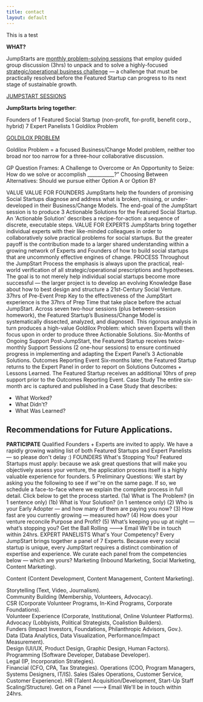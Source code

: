 ```yaml
---
title: contact
layout: default
---
```

This is a test

**WHAT?**

JumpStarts are <u>monthly problem-solving sessions</u> that employ guided group discussion (3hrs) to unpack and to solve a highly-focused <u>strategic/operational business challenge</u> — a challenge that must be practically resolved before the Featured Startup can progress to its next stage of sustainable growth.

<u>JUMPSTART SESSIONS</u>

**JumpStarts bring together**:

Founders of 1 Featured Social Startup (non-profit, for-profit, benefit corp., hybrid)
7 Expert Panelists
1 Goldilox Problem

<u>GOLDILOX PROBLEM</u>

Goldilox Problem = a focused Business/Change Model problem, neither too broad nor too narrow for a three-hour collaborative discussion.

GP Question Frames:
A Challenge to Overcome or An Opportunity to Seize: How do we solve or accomplish ___________?”
Choosing Between Alternatives: Should we pursue either Option A or Option B?

VALUE VALUE FOR FOUNDERS JumpStarts help the founders of promising Social Startups diagnose and address what is broken, missing, or under-developed in their Business/Change Models. The end-goal of the JumpStart session is to produce 3 Actionable Solutions for the Featured Social Startup. An 'Actionable Solution' describes a recipe-for-action: a sequence of discrete, executable steps. VALUE FOR EXPERTS JumpStarts bring together individual experts with their like-minded colleagues in order to collaboratively solve practical problems for social startups. But the greater payoff is the contribution made to a larger shared understanding within a growing network of Experts and Founders of how to build social startups that are uncommonly effective engines of change. PROCESS Throughout the JumpStart Process the emphasis is always upon the practical, real-world verification of all strategic/operational prescriptions and hypotheses. The goal is to not merely help individual social startups become more successful — the larger project is to develop an evolving Knowledge Base about how to best design and structure a 21st-Century Social Venture. 37hrs of Pre-Event Prep Key to the effectiveness of the JumpStart experience is the 37hrs of Prep Time that take place before the actual JumpStart. Across seven two-hour sessions (plus between-session homework), the Featured Startup’s Business/Change Model is systematically dissected, analyzed, and diagnosed. This rigorous analysis in turn produces a high-value Goldilox Problem: which seven Experts will then focus upon in order to produce three Actionable Solutions. Six-Months of Ongoing Support Post-JumpStart, the Featured Startup receives twice-monthly Support Sessions (2 one-hour sessions) to ensure continued progress in implementing and adapting the Expert Panel’s 3 Actionable Solutions. Outcomes Reporting Event Six-months later, the Featured Startup returns to the Expert Panel in order to report on Solutions Outcomes + Lessons Learned. The Featured Startup receives an additional 10hrs of prep support prior to the Outcomes Reporting Event. Case Study The entire six-month arc is captured and published in a Case Study that describes:

- What Worked?
- What Didn't?
- What Was Learned?

## Recommendations for Future Applications.

**PARTICIPATE** Qualified Founders + Experts are invited to apply. We have a rapidly growing waiting list of both Featured Startups and Expert Panelists — so please don't delay :) FOUNDERS What's Stopping You? Featured Startups must apply: because we ask great questions that will make you objectively assess your venture, the application process itself is a highly valuable experience for founders. 5 Preliminary Questions: We start by asking you the following to see if we''re on the same page. If so, we schedule a face-to-face where we explain the complete process in full detail. Click below to get the process started. (1a) What is The Problem? (in 1 sentence only) (1b) What is Your Solution? (in 1 sentence only) (2) Who is your Early Adopter — and how many of them are paying you now? (3) How fast are you currently growing — measured how? (4) How does your venture reconcile Purpose and Profit? (5) What’s keeping you up at night — what’s stopping you? Get the Ball Rolling ---> Email We'll be in touch within 24hrs. EXPERT PANELISTS What's Your Competency? Every JumpStart brings together a panel of 7 Experts. Because every social startup is unique, every JumpStart requires a distinct combination of expertise and experience. We curate each panel from the competencies below — which are yours? Marketing (Inbound Marketing, Social Marketing, Content Marketing).

Content (Content Development, Content Management, Content Marketing).

Storytelling (Text, Video, Journalism).  
Community Building (Membership, Volunteers, Advocacy).  
CSR (Corporate Volunteer Programs, In-Kind Programs, Corporate Foundations).  
Volunteer Experience (Corporate, Institutional, Online Volunteer Platforms).  
Advocacy (Lobbyists, Political Strategists, Coalistion Builders).  
Funders (Impact Investors, Foundations, Philanthropic Advisors, Gov.).  
Data (Data Analytics, Data Visualization, Performance/Impact Measurement).  
Design (UI/UX, Product Design, Graphic Design, Human Factors).  
Programming (Software Developer, Database Developer).  
Legal (IP, Incorporation Strategies).  
Financial (CFO, CPA, Tax Strategies).
Operations (COO, Program Managers, Systems Designers, IT/IS).
Sales (Sales Operations, Customer Service, Customer Experience).
HR (Talent Acquisition/Development, Start-Up Staff Scaling/Structure).
Get on a Panel ---> Email We'll be in touch within 24hrs.
